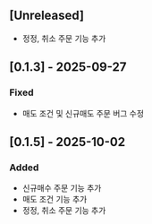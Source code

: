 ## [Unreleased]
- 정정, 취소 주문 기능 추가

## [0.1.3] - 2025-09-27
### Fixed
- 매도 조건 및 신규매도 주문 버그 수정

## [0.1.5] - 2025-10-02
### Added
- 신규매수 주문 기능 추가
- 매도 조건 기능 추가
- 정정, 취소 주문 기능 추가